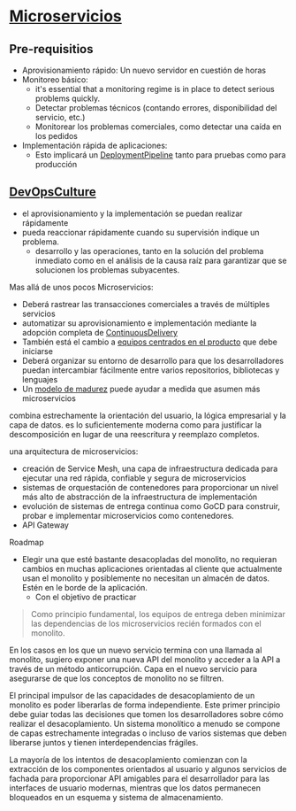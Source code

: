# [Microservicios](https://martinfowler.com/microservices/)

## Pre-requisitios

- Aprovisionamiento rápido: Un nuevo servidor en cuestión de horas
- Monitoreo básico:
  - it's essential that a monitoring regime is in place to detect serious problems quickly.
  - Detectar problemas técnicos (contando errores, disponibilidad del servicio, etc.)
  - Monitorear los problemas comerciales, como detectar una caída en los pedidos
- Implementación rápida de aplicaciones:
  - Esto implicará un [DeploymentPipeline](https://martinfowler.com/bliki/DeploymentPipeline.html) tanto para pruebas como para producción

## [DevOpsCulture](https://martinfowler.com/bliki/DevOpsCulture.html)

- el aprovisionamiento y la implementación se puedan realizar rápidamente
- pueda reaccionar rápidamente cuando su supervisión indique un problema.
  - desarrollo y las operaciones, tanto en la solución del problema inmediato como en el análisis de la causa raíz para garantizar que se solucionen los problemas subyacentes.

Mas allá de unos pocos Microservicios:

- Deberá rastrear las transacciones comerciales a través de múltiples servicios
- automatizar su aprovisionamiento e implementación mediante la adopción completa de [ContinuousDelivery](https://martinfowler.com/bliki/ContinuousDelivery.html)
- También está el cambio a [equipos centrados en el producto](https://martinfowler.com/articles/microservices.html#OrganizedAroundBusinessCapabilities) que debe iniciarse
- Deberá organizar su entorno de desarrollo para que los desarrolladores puedan intercambiar fácilmente entre varios repositorios, bibliotecas y lenguajes
- Un [modelo de madurez](https://martinfowler.com/bliki/MaturityModel.html) puede ayudar a medida que asumen más microservicios

combina estrechamente la orientación del usuario, la lógica empresarial y la capa de datos.
es lo suficientemente moderna como para justificar la descomposición en lugar de una reescritura y reemplazo completos.

una arquitectura de microservicios:

- creación de Service Mesh, una capa de infraestructura dedicada para ejecutar una red rápida, confiable y segura de microservicios
- sistemas de orquestación de contenedores para proporcionar un nivel más alto de abstracción de la infraestructura de implementación
- evolución de sistemas de entrega continua como GoCD para construir, probar e implementar microservicios como contenedores.
- API Gateway

Roadmap

- Elegir una que esté bastante desacopladas del monolito, no requieran cambios en muchas aplicaciones orientadas al cliente que actualmente usan el monolito y posiblemente no necesitan un almacén de datos. Estén en le borde de la aplicación.
  - Con el objetivo de practicar

> Como principio fundamental, los equipos de entrega deben minimizar las dependencias de los microservicios recién formados con el monolito.

En los casos en los que un nuevo servicio termina con una llamada al monolito, sugiero exponer una nueva API del monolito y acceder a la API a través de un método anticorrupción. Capa en el nuevo servicio para asegurarse de que los conceptos de monolito no se filtren.

El principal impulsor de las capacidades de desacoplamiento de un monolito es poder liberarlas de forma independiente. Este primer principio debe guiar todas las decisiones que tomen los desarrolladores sobre cómo realizar el desacoplamiento. Un sistema monolítico a menudo se compone de capas estrechamente integradas o incluso de varios sistemas que deben liberarse juntos y tienen interdependencias frágiles.

La mayoría de los intentos de desacoplamiento comienzan con la extracción de los componentes orientados al usuario y algunos servicios de fachada para proporcionar API amigables para el desarrollador para las interfaces de usuario modernas, mientras que los datos permanecen bloqueados en un esquema y sistema de almacenamiento.
